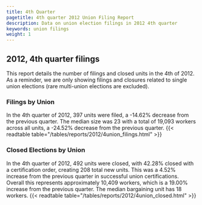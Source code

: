 ```yaml
---
title: 4th Quarter 
pagetitle: 4th quarter 2012 Union Filing Report
description: Data on union election filings in 2012 4th quarter 
keywords: union filings
weight: 1
---
```


## 2012, 4th quarter filings

This report details the number of filings and closed units in the 4th of 2012. As a reminder, we are only showing filings and closures related to single union elections (rare multi-union elections are excluded).

### Filings by Union
In the 4th quarter of 2012, 397 units were filed, a -14.62% decrease from the previous quarter. The median size was 23 with a total of 19,093 workers across all units, a -24.52% decrease from the previous quarter.
{{< readtable table="/tables/reports/2012/4union_filings.html" >}}

### Closed Elections by Union
In the 4th quarter of 2012, 492 units were closed, with 42.28% closed with a certification order, creating 208 total new units. This was a 4.52% increase from the previous quarter in successful union certifications. Overall this represents approximately 10,409 workers, which is a 19.00% increase from the previous quarter. The median bargaining unit has 18 workers.
{{< readtable table="/tables/reports/2012/4union_closed.html" >}}
